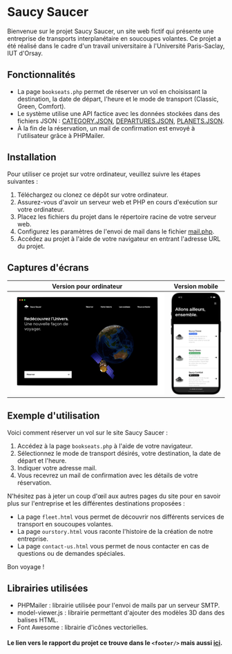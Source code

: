 # Saucy Saucer

Bienvenue sur le projet Saucy Saucer, un site web fictif qui présente une entreprise de transports interplanétaire en soucoupes volantes. Ce projet a été réalisé dans le cadre d'un travail universitaire à l'Université Paris-Saclay, IUT d'Orsay.

## Fonctionnalités

- La page `bookseats.php` permet de réserver un vol en choisissant la destination, la date de départ, l'heure et le mode de transport (Classic, Green, Comfort).
- Le système utilise une API factice avec les données stockées dans des fichiers JSON : [CATEGORY.JSON](https://github.com/nawfelkerarsi/Saucy-Saucer/blob/main/api/v1/CATEGORY.JSON), [DEPARTURES.JSON](https://github.com/nawfelkerarsi/Saucy-Saucer/blob/main/api/v1/DEPARTURES.JSON), [PLANETS.JSON](https://github.com/nawfelkerarsi/Saucy-Saucer/blob/main/api/v1/PLANETS.JSON).
- À la fin de la réservation, un mail de confirmation est envoyé à l'utilisateur grâce à PHPMailer.

## Installation

Pour utiliser ce projet sur votre ordinateur, veuillez suivre les étapes suivantes :

1. Téléchargez ou clonez ce dépôt sur votre ordinateur.
2. Assurez-vous d'avoir un serveur web et PHP en cours d'exécution sur votre ordinateur.
3. Placez les fichiers du projet dans le répertoire racine de votre serveur web.
4. Configurez les paramètres de l'envoi de mail dans le fichier [mail.php](https://github.com/nawfelkerarsi/Saucy-Saucer/blob/main/mail.php).
5. Accédez au projet à l'aide de votre navigateur en entrant l'adresse URL du projet.

## Captures d'écrans

Version pour ordinateur             |  Version mobile
:-------------------------:|:-------------------------:
<img src="https://raw.githubusercontent.com/nawfelkerarsi/Saucy-Saucer/main/ressouces/SCREENSHOT1.png" style="width: 700px"/>  |  <img src="https://raw.githubusercontent.com/nawfelkerarsi/Saucy-Saucer/main/ressouces/SCREENSHOT2.png"  style="width: 200px"/>

## Exemple d'utilisation

Voici comment réserver un vol sur le site Saucy Saucer :

1. Accédez à la page `bookseats.php` à l'aide de votre navigateur.
2. Sélectionnez le mode de transport désirés, votre destination, la date de départ et l'heure.
3. Indiquer votre adresse mail.
4. Vous recevrez un mail de confirmation avec les détails de votre réservation.

N'hésitez pas à jeter un coup d'œil aux autres pages du site pour en savoir plus sur l'entreprise et les différentes destinations proposées :
- La page `fleet.html` vous permet de découvrir nos différents services de transport en soucoupes volantes.
- La page `ourstory.html` vous raconte l'histoire de la création de notre entreprise.
- La page `contact-us.html` vous permet de nous contacter en cas de questions ou de demandes spéciales.

Bon voyage !

## Librairies utilisées

- PHPMailer : librairie utilisée pour l'envoi de mails par un serveur SMTP.
- model-viewer.js : librairie permettant d'ajouter des modèles 3D dans des balises HTML.
- Font Awesome : librairie d'icônes vectorielles.

#### Le lien vers le rapport du projet ce trouve dans le `<footer/>` mais aussi [ici](https://nawfelkerarsi.github.io/Saucy-Saucer/ressouces/Rapport%20COIN[55].pdf).